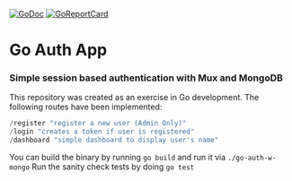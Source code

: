 [![GoDoc](https://godoc.org/github.com/jackyzha0/go-auth-w-mongo?status.svg)](https://godoc.org/github.com/jackyzha0/go-auth-w-mongo)
[![GoReportCard](https://goreportcard.com/badge/github.com/jackyzha0/go-auth-w-mongo)](https://goreportcard.com/report/github.com/jackyzha0/go-auth-w-mongo)
# Go Auth App
### Simple session based authentication with Mux and MongoDB

This repository was created as an exercise in Go development. The following routes have been implemented:

```go
/register "register a new user (Admin Only)"
/login "creates a token if user is registered"
/dashboard "simple dashboard to display user's name"
```

You can build the binary by running `go build` and run it via `./go-auth-w-mongo` Run the sanity check tests by doing `go test`
